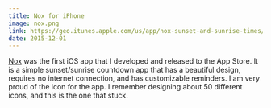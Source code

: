 ```yaml
---
title: Nox for iPhone
image: nox.png
link: https://geo.itunes.apple.com/us/app/nox-sunset-and-sunrise-times/id998183834?mt=8&at=1010l5Ku
date: 2015-12-01
---
```


[Nox](https://geo.itunes.apple.com/us/app/nox-sunset-and-sunrise-times/id998183834?mt=8&at=1010l5Ku) was the first iOS app that I developed and released to the App Store. It is a simple sunset/sunrise countdown app that has a beautiful design, requires no internet connection, and has customizable reminders. I am very proud of the icon for the app. I remember designing about 50 different icons, and this is the one that stuck.